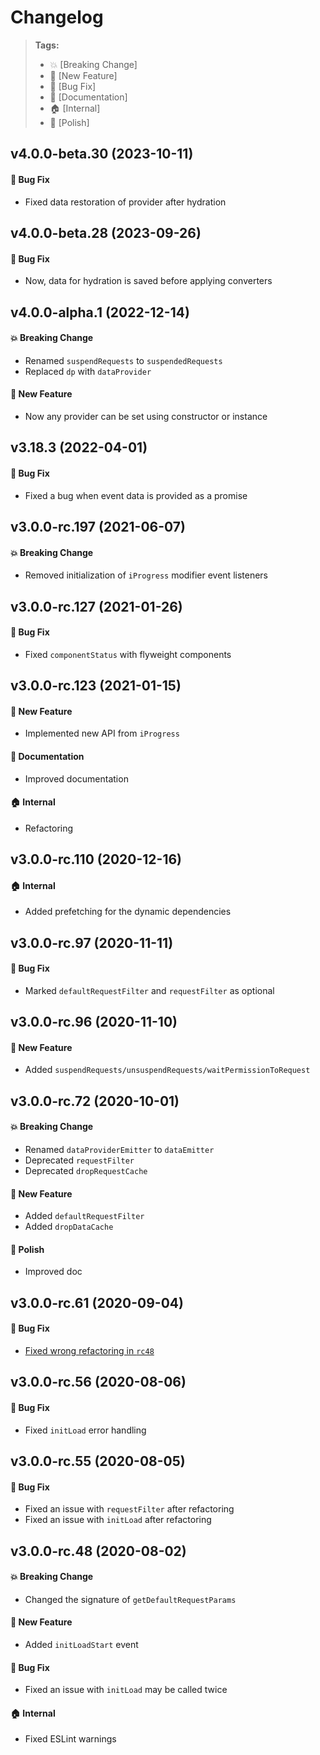 Changelog
=========

> **Tags:**
> - :boom:       [Breaking Change]
> - :rocket:     [New Feature]
> - :bug:        [Bug Fix]
> - :memo:       [Documentation]
> - :house:      [Internal]
> - :nail_care:  [Polish]

## v4.0.0-beta.30 (2023-10-11)

#### :bug: Bug Fix

* Fixed data restoration of provider after hydration

## v4.0.0-beta.28 (2023-09-26)

#### :bug: Bug Fix

* Now, data for hydration is saved before applying converters

## v4.0.0-alpha.1 (2022-12-14)

#### :boom: Breaking Change

* Renamed `suspendRequests` to `suspendedRequests`
* Replaced `dp` with `dataProvider`

#### :rocket: New Feature

* Now any provider can be set using constructor or instance

## v3.18.3 (2022-04-01)

#### :bug: Bug Fix

* Fixed a bug when event data is provided as a promise

## v3.0.0-rc.197 (2021-06-07)

#### :boom: Breaking Change

* Removed initialization of `iProgress` modifier event listeners

## v3.0.0-rc.127 (2021-01-26)

#### :bug: Bug Fix

* Fixed `componentStatus` with flyweight components

## v3.0.0-rc.123 (2021-01-15)

#### :rocket: New Feature

* Implemented new API from `iProgress`

#### :memo: Documentation

* Improved documentation

#### :house: Internal

* Refactoring

## v3.0.0-rc.110 (2020-12-16)

#### :house: Internal

* Added prefetching for the dynamic dependencies

## v3.0.0-rc.97 (2020-11-11)

#### :bug: Bug Fix

* Marked `defaultRequestFilter` and `requestFilter` as optional

## v3.0.0-rc.96 (2020-11-10)

#### :rocket: New Feature

* Added `suspendRequests/unsuspendRequests/waitPermissionToRequest`

## v3.0.0-rc.72 (2020-10-01)

#### :boom: Breaking Change

* Renamed `dataProviderEmitter` to `dataEmitter`
* Deprecated `requestFilter`
* Deprecated `dropRequestCache`

#### :rocket: New Feature

* Added `defaultRequestFilter`
* Added `dropDataCache`

#### :nail_care: Polish

* Improved doc

## v3.0.0-rc.61 (2020-09-04)

#### :bug: Bug Fix

* [Fixed wrong refactoring in `rc48`](https://github.com/V4Fire/Client/pull/326)

## v3.0.0-rc.56 (2020-08-06)

#### :bug: Bug Fix

* Fixed `initLoad` error handling

## v3.0.0-rc.55 (2020-08-05)

#### :bug: Bug Fix

* Fixed an issue with `requestFilter` after refactoring
* Fixed an issue with `initLoad` after refactoring

## v3.0.0-rc.48 (2020-08-02)

#### :boom: Breaking Change

* Changed the signature of `getDefaultRequestParams`

#### :rocket: New Feature

* Added `initLoadStart` event

#### :bug: Bug Fix

* Fixed an issue with `initLoad` may be called twice

#### :house: Internal

* Fixed ESLint warnings
